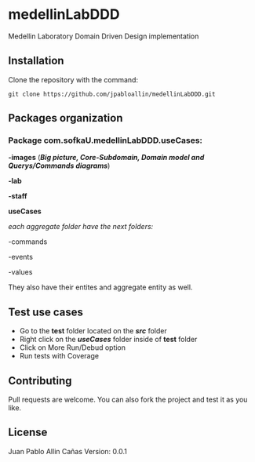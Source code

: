 # medellinLabDDD

Medellin Laboratory Domain Driven Design implementation

## Installation

Clone the repository with the command: 

``git clone https://github.com/jpabloallin/medellinLabDDD.git``

## Packages organization

### Package com.sofkaU.medellinLabDDD.useCases:

**-images** (***Big picture, Core-Subdomain, Domain model and Querys/Commands diagrams***)

**-lab**

**-staff**

**useCases**

*each aggregate folder have the next folders:*

-commands

-events

-values

They also have their entites and aggregate entity as well.

## Test use cases

- Go to the **test** folder located on the ***src*** folder
- Right click on the ***useCases*** folder inside of **test** folder
- Click on More Run/Debud option 
- Run tests with Coverage

## Contributing
Pull requests are welcome. You can also fork the project and test it as you like.


## License
Juan Pablo Allin Cañas
Version: 0.0.1
